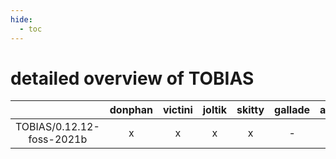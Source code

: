 ```yaml
---
hide:
  - toc
---
```


detailed overview of TOBIAS
===========================

| |donphan|victini|joltik|skitty|gallade|accelgor|swalot|doduo|
| :---: | :---: | :---: | :---: | :---: | :---: | :---: | :---: | :---: |
|TOBIAS/0.12.12-foss-2021b|x|x|x|x|-|x|x|x|
